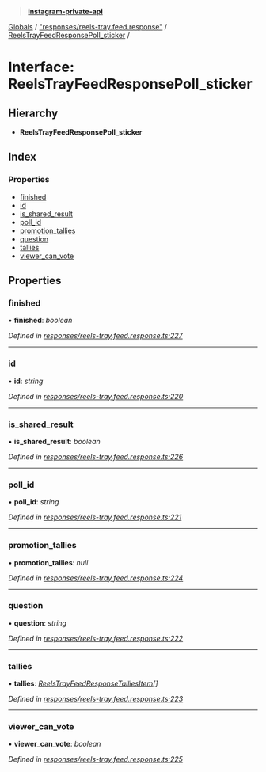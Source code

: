 > **[instagram-private-api](../README.md)**

[Globals](../README.md) / ["responses/reels-tray.feed.response"](../modules/_responses_reels_tray_feed_response_.md) / [ReelsTrayFeedResponsePoll_sticker](_responses_reels_tray_feed_response_.reelstrayfeedresponsepoll_sticker.md) /

# Interface: ReelsTrayFeedResponsePoll_sticker

## Hierarchy

* **ReelsTrayFeedResponsePoll_sticker**

## Index

### Properties

* [finished](_responses_reels_tray_feed_response_.reelstrayfeedresponsepoll_sticker.md#finished)
* [id](_responses_reels_tray_feed_response_.reelstrayfeedresponsepoll_sticker.md#id)
* [is_shared_result](_responses_reels_tray_feed_response_.reelstrayfeedresponsepoll_sticker.md#is_shared_result)
* [poll_id](_responses_reels_tray_feed_response_.reelstrayfeedresponsepoll_sticker.md#poll_id)
* [promotion_tallies](_responses_reels_tray_feed_response_.reelstrayfeedresponsepoll_sticker.md#promotion_tallies)
* [question](_responses_reels_tray_feed_response_.reelstrayfeedresponsepoll_sticker.md#question)
* [tallies](_responses_reels_tray_feed_response_.reelstrayfeedresponsepoll_sticker.md#tallies)
* [viewer_can_vote](_responses_reels_tray_feed_response_.reelstrayfeedresponsepoll_sticker.md#viewer_can_vote)

## Properties

###  finished

• **finished**: *boolean*

*Defined in [responses/reels-tray.feed.response.ts:227](https://github.com/dilame/instagram-private-api/blob/173bc62/src/responses/reels-tray.feed.response.ts#L227)*

___

###  id

• **id**: *string*

*Defined in [responses/reels-tray.feed.response.ts:220](https://github.com/dilame/instagram-private-api/blob/173bc62/src/responses/reels-tray.feed.response.ts#L220)*

___

###  is_shared_result

• **is_shared_result**: *boolean*

*Defined in [responses/reels-tray.feed.response.ts:226](https://github.com/dilame/instagram-private-api/blob/173bc62/src/responses/reels-tray.feed.response.ts#L226)*

___

###  poll_id

• **poll_id**: *string*

*Defined in [responses/reels-tray.feed.response.ts:221](https://github.com/dilame/instagram-private-api/blob/173bc62/src/responses/reels-tray.feed.response.ts#L221)*

___

###  promotion_tallies

• **promotion_tallies**: *null*

*Defined in [responses/reels-tray.feed.response.ts:224](https://github.com/dilame/instagram-private-api/blob/173bc62/src/responses/reels-tray.feed.response.ts#L224)*

___

###  question

• **question**: *string*

*Defined in [responses/reels-tray.feed.response.ts:222](https://github.com/dilame/instagram-private-api/blob/173bc62/src/responses/reels-tray.feed.response.ts#L222)*

___

###  tallies

• **tallies**: *[ReelsTrayFeedResponseTalliesItem](_responses_reels_tray_feed_response_.reelstrayfeedresponsetalliesitem.md)[]*

*Defined in [responses/reels-tray.feed.response.ts:223](https://github.com/dilame/instagram-private-api/blob/173bc62/src/responses/reels-tray.feed.response.ts#L223)*

___

###  viewer_can_vote

• **viewer_can_vote**: *boolean*

*Defined in [responses/reels-tray.feed.response.ts:225](https://github.com/dilame/instagram-private-api/blob/173bc62/src/responses/reels-tray.feed.response.ts#L225)*